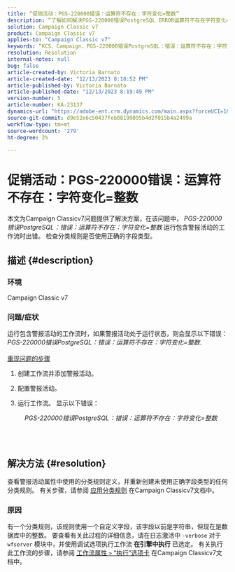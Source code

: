```yaml
---
title: “促销活动：PGS-220000错误：运算符不存在：字符变化=整数”
description: “了解如何解决PGS-220000错误PostgreSQL ERROR运算符不存在字符变化=整数”
solution: Campaign Classic v7
product: Campaign Classic v7
applies-to: "Campaign Classic v7"
keywords: “KCS、Campaign、PGS-220000错误PostgreSQL：错误：运算符不存在：字符变化=整数、Campaign v7、数据库、故障排除”
resolution: Resolution
internal-notes: null
bug: false
article-created-by: Victoria Barnato
article-created-date: "12/13/2023 8:18:52 PM"
article-published-by: Victoria Barnato
article-published-date: "12/13/2023 8:19:49 PM"
version-number: 5
article-number: KA-23137
dynamics-url: "https://adobe-ent.crm.dynamics.com/main.aspx?forceUCI=1&pagetype=entityrecord&etn=knowledgearticle&id=126edece-f499-ee11-be37-6045bd0063aa"
source-git-commit: d9e52e6c50437feb08199095b4d2f015b4a2499a
workflow-type: tm+mt
source-wordcount: '279'
ht-degree: 2%

---
```


# 促销活动：PGS-220000错误：运算符不存在：字符变化=整数


本文为Campaign Classicv7问题提供了解决方案，在该问题中， *PGS-220000错误PostgreSQL：错误：运算符不存在：字符变化=整数* 运行包含警报活动的工作流时出错。 检查分类规则是否使用正确的字段类型。

## 描述 {#description}


### 环境

Campaign Classic v7

### 问题/症状

运行包含警报活动的工作流时，如果警报活动处于运行状态，则会显示以下错误：
*PGS-220000错误PostgreSQL：错误：运算符不存在：字符变化=整数*.<br><br>
<u>重现问题的步骤</u>

1. 创建工作流并添加警报活动。
2. 配置警报活动。
3. 运行工作流。 显示以下错误：



       *PGS-220000错误PostgreSQL：错误：运算符不存在：字符变化=整数*




<br> <br>



## 解决方法 {#resolution}


查看警报活动属性中使用的分类规则定义，并重新创建未使用正确字段类型的任何分类规则。 有关步骤，请参阅 [应用分类规则](https://experienceleague.adobe.com/docs/campaign-classic/using/orchestrating-campaigns/campaign-optimization/applying-rules.html) 在Campaign Classicv7文档中。

### 原因

有一个分类规则，该规则使用一个自定义字段，该字段以前是字符串，但现在是数据库中的整数。 要查看有关此过程的详细信息，请在日志激活中 `-verbose` 对于 `wfserver` 模块中，并使用调试选项执行工作流 <b>在引擎中执行</b> 已选定。 有关执行此工作流的步骤，请参阅 [工作流属性 `>`  “执行”选项卡](https://experienceleague.adobe.com/docs/campaign-classic/using/automating-with-workflows/advanced-management/workflow-properties.html?lang=zh-Hans#execution) 在Campaign Classicv7文档中。
